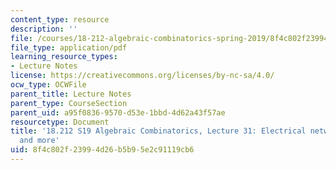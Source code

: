 ```yaml
---
content_type: resource
description: ''
file: /courses/18-212-algebraic-combinatorics-spring-2019/8f4c802f23994d26b5b95e2c91119cb6_MIT18_212S19_lec31.pdf
file_type: application/pdf
learning_resource_types:
- Lecture Notes
license: https://creativecommons.org/licenses/by-nc-sa/4.0/
ocw_type: OCWFile
parent_title: Lecture Notes
parent_type: CourseSection
parent_uid: a95f0836-9570-d53e-1bbd-4d62a43f57ae
resourcetype: Document
title: '18.212 S19 Algebraic Combinatorics, Lecture 31: Electrical networks (cont.)
  and more'
uid: 8f4c802f-2399-4d26-b5b9-5e2c91119cb6
---
```

